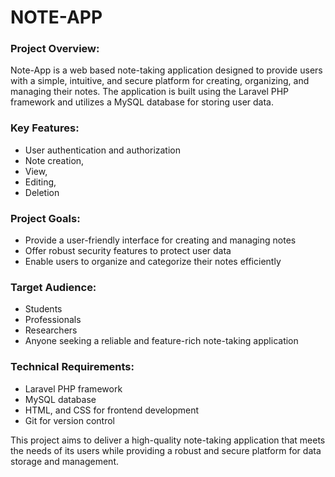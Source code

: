 # NOTE-APP

### Project Overview:

Note-App is a web based note-taking application designed to provide users with a simple,
intuitive, and secure platform for creating, organizing, and managing their notes. 
The application is built using the Laravel PHP framework and utilizes a MySQL database for storing user data.


### Key Features:
- User authentication and authorization
- Note creation,
- View,
- Editing,
- Deletion
  
### Project Goals:
- Provide a user-friendly interface for creating and managing notes
- Offer robust security features to protect user data
- Enable users to organize and categorize their notes efficiently
  
### Target Audience:
- Students
- Professionals
- Researchers
- Anyone seeking a reliable and feature-rich note-taking application

### Technical Requirements:
- Laravel PHP framework
- MySQL database
- HTML, and CSS for frontend development
- Git for version control

This project aims to deliver a high-quality note-taking application that meets the needs of its
users while providing a robust and secure platform for data storage and management.









